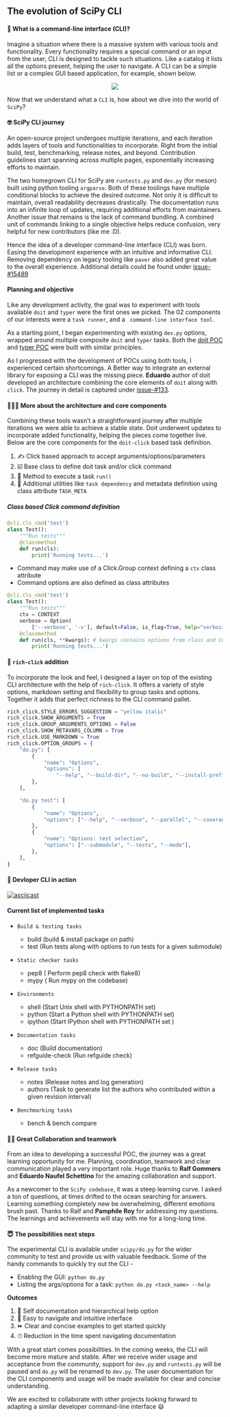 ## The evolution of SciPy CLI 

#### 🤔 What is a command-line interface (CLI)?

Imagine a situation where there is a massive system with various tools and functionality. Every functionality requires a special command or an input from the user, CLI is designed to tackle such situations. Like a catalog it lists all the options present, helping the user to navigate. A CLI can be a simple list or a complex GUI based application, for example, shown below.

<p align="center">
  <img src="https://user-images.githubusercontent.com/17350312/166225781-3f2cfd4d-49a5-4e30-a3bf-841552d7338c.jpg" />
</p>

Now that we understand what a `CLI` is, how about we dive into the world of `SciPy`?

#### 🤓 SciPy CLI journey

An open-source project undergoes multiple iterations, and each iteration adds layers of tools and functionalities to incorporate. Right from the initial build, test, benchmarking, release notes, and beyond. Contribution guidelines start spanning across multiple pages, exponentially increasing efforts to maintain. 

The two homegrown CLI for SciPy are `runtests.py` and `dev.py` (for meson) built using python tooling `argparse`. 
Both of these toolings have multiple conditional blocks to achieve the desired outcome. Not only it is difficult to maintain, overall readability decreases drastically. The documentation runs into an infinite loop of updates, requiring additional efforts from maintainers. Another issue that remains is the lack of command bundling. A combined unit of commands linking to a single objective helps reduce confusion, very helpful for new contributors (like me :D).

Hence the idea of a developer command-line interface (CLI) was born. Easing the development experience with an intuitive and informative CLI. Removing dependency on legacy tooling like `paver` also added great value to the overall experience. Additional details could be found under [issue-#15489](https://github.com/scipy/scipy/issues/15489)

#### Planning and objective
Like any development activity, the goal was to experiment with tools available `doit` and `typer` were the first ones we picked. The 02 components of our interests were a `task runner`, and a ` command-line interface tool`.  

As a starting point, I began experimenting with existing `dev.py` options, wrapped around multiple composite `doit` and `typer` tasks. Both the [doit POC](https://github.com/sayantikabanik/scipy/blob/cli_poc/dodo.py) and [typer POC](https://github.com/sayantikabanik/scipy/blob/cli_poc/cli.py) were built with similar principles. 

As I progressed with the development of POCs using both tools, I experienced certain shortcomings. A Better way to integrate an external library for exposing a CLI was the missing piece. **Eduardo** author of doit developed an architecture combining the core elements of `doit` along with `click`. The journey in detail is captured under [issue-#133](https://github.com/rgommers/scipy/issues/133).

#### 💁🏽‍♀️  More about the architecture and core components

Combining these tools wasn’t a straightforward journey after multiple iterations we were able to achieve a stable state. Doit underwent updates to incorporate added functionality, helping the pieces come together live. Below are the core components for the `doit-click` based task definition.

1. ✍️ Click based approach to accept arguments/options/parameters
2. ☑️ Base class to define doit task and/or click command
3. 🏃 Method to execute a task `run()`
4. 🌟 Additional utilities like `task dependency` and metadata definition using class attribute `TASK_META`

##### Class based Click command definition
```python
@cli.cls_cmd('test')
class Test():
    """Run tests"""
    @classmethod
    def run(cls):
        print('Running tests...')
```
- Command may make use of a Click.Group context defining a `ctx` class attribute
- Command options are also defined as class attributes
```python
@cli.cls_cmd('test')
class Test():
    """Run tests"""
    ctx = CONTEXT
    verbose = Option(
        ['--verbose', '-v'], default=False, is_flag=True, help="verbosity")
    @classmethod
    def run(cls, **kwargs): # kwargs contains options from class and CONTEXT
        print('Running tests...')
```

#### 🎨 `rich-click` addition 

To incorporate the look and feel, I designed a layer on top of the existing CLI architecture with the help of `rich-click`.
It offers a variety of style options, markdown setting and flexibility to group tasks and options. Together it adds that perfect richness to the CLI command pallet.

```python
rich_click.STYLE_ERRORS_SUGGESTION = "yellow italic"
rich_click.SHOW_ARGUMENTS = True
rich_click.GROUP_ARGUMENTS_OPTIONS = False
rich_click.SHOW_METAVARS_COLUMN = True
rich_click.USE_MARKDOWN = True
rich_click.OPTION_GROUPS = {
    "do.py": [
        {
            "name": "Options",
            "options": [
                "--help", "--build-dir", "--no-build", "--install-prefix"],
        },
    ],

    "do.py test": [
        {
            "name": "Options",
            "options": ["--help", "--verbose", "--parallel", "--coverage"],
        },
        {
            "name": "Options: test selection",
            "options": ["--submodule", "--tests", "--mode"],
        },
    ],
}
```

#### 🎥 Devloper CLI in action

[![asciicast](https://asciinema.org/a/U9l9VvklvEjXdEi1xYS4A7u5M.svg)](https://asciinema.org/a/U9l9VvklvEjXdEi1xYS4A7u5M)

#### Current list of implemented tasks
* `Build & testing tasks`
     - build (build & install package on path)
     - test (Run tests along with options to run tests for a given submodule)
* `Static checker tasks`
     - pep8 ( Perform pep8 check with flake8)
     - mypy ( Run mypy on the codebase)
* `Environments`
     - shell (Start Unix shell with PYTHONPATH set)
     - python (Start a Python shell with PYTHONPATH set)
     - ipython (Start IPython shell with PYTHONPATH set )
* `Documentation tasks`
     - doc (Build documentation)
     - refguide-check  (Run refguide check)
 
* `Release tasks`
    -  notes   (Release notes and log generation)               
    -  authors  (Task to generate list the authors who contributed within a given revision interval)
* `Benchmarking tasks`
    - bench & bench compare

#### 👏🏽 Great Collaboration and teamwork

From an idea to developing a successful POC, the journey was a great learning opportunity for me. Planning, coordination, teamwork and clear communication played a very important role. Huge thanks to **Ralf Gommers** and **Eduardo Naufel Schettino** for the amazing collaboration and support. 

As a newcomer to the `SciPy codebase`, it was a steep learning curve. I asked a ton of questions, at times drifted to the ocean searching for answers. Learning something completely new be overwhelming, different emotions brush past. Thanks to Ralf and **Pamphile Roy** for addressing my questions. The learnings and achievements will stay with me for a long-long time.    

#### 😇 The possibilities next steps

The experimental CLI is available under `scipy/do.py` for the wider community to test and provide us with valuable feedback.
Some of the handy commands to quickly try out the CLI -
- Enabling the GUI: `python do.py`
- Listing the args/options for a task: `python do.py <task_name> --help`

**Outcomes**

1. 📜 Self documentation and hierarchical help option
2. 🧭 Easy to navigate and intuitive interface 
3. ⏩ Clear and concise examples to get started quickly
4. ⏱ Reduction in the time spent navigating documentation

With a great start comes possibilities. In the coming weeks, the CLI will become more mature and stable. After we receive wider usage and acceptance from the community, support for `dev.py` and `runtests.py` will be paused and `do.py` will be renamed to `dev.py`. The user documentation for the CLI components and usage will be made available for clear and concise understanding. 

We are excited to collaborate with other projects looking forward to adapting a similar developer command-line interface 😃

